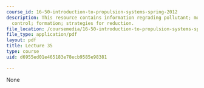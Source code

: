 ```yaml
---
course_id: 16-50-introduction-to-propulsion-systems-spring-2012
description: This resource contains information regrading pollutant; motivations for
  control; formation; strategies for reduction.
file_location: /coursemedia/16-50-introduction-to-propulsion-systems-spring-2012/d6955ed01e465183e78ecb9585e98381_MIT16_50S12_lec35.pdf
file_type: application/pdf
layout: pdf
title: Lecture 35
type: course
uid: d6955ed01e465183e78ecb9585e98381

---
```

None